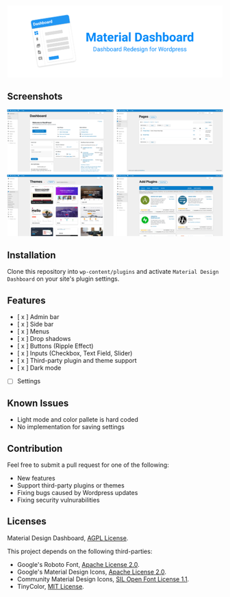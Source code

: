 ![Alt text](github/banner.png?raw=true  "Material Design Dashboard")

## Screenshots

![Alt text](github/screenshots.png?raw=true  "Screenshots")

## Installation

Clone this repository into `wp-content/plugins` and activate `Material Design Dashboard` on your site's plugin settings. 

## Features

- [ x ] Admin bar
- [ x ] Side bar
- [ x ] Menus
- [ x ] Drop shadows 
- [ x ] Buttons (Ripple Effect) 
- [ x ] Inputs (Checkbox, Text Field,  Slider)
- [ x ] Third-party plugin and theme support
- [ x ] Dark mode
- [    ] Settings

## Known Issues

- Light mode and color pallete is hard coded
- No implementation for saving settings

## Contribution

Feel free to submit a pull request for one of the following:

- New features
- Support third-party plugins or themes
- Fixing bugs caused by Wordpress updates
- Fixing security vulnurabilities

## Licenses

Material Design Dashboard, [AGPL License](https://github.com/fatihbalsoy/wp-material-design/blob/master/LICENSE).

This project depends on the following third-parties:

- Google's Roboto Font, [Apache License 2.0](https://github.com/googlefonts/roboto/blob/master/LICENSE).
- Google's Material Design Icons, [Apache License 2.0](https://github.com/google/material-design-icons/blob/master/LICENSE).
- Community Material Design Icons, [SIL Open Font License 1.1](https://github.com/Templarian/MaterialDesign/blob/master/LICENSE).
- TinyColor, [MIT License](https://github.com/bgrins/TinyColor/blob/master/LICENSE).
